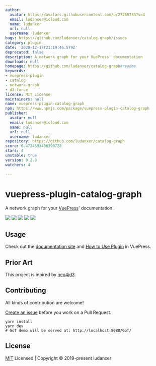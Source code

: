 ```yaml
---
author:
  avatar: https://avatars.githubusercontent.com/u/27280733?v=4
  email: ludanxer@icloud.com
  name: ludanxer
  url: null
  username: ludanxer
bugs: https://github.com/ludanxer/catalog-graph/issues
category: plugin
date: '2020-12-17T21:19:46.579Z'
deprecated: false
description: A network graph for your VuePress' documentation
downloads: null
homepage: https://github.com/ludanxer/catalog-graph#readme
keywords:
- vuepress-plugin
- catalog
- network-graph
- d3-force
license: MIT License
maintainers: null
name: vuepress-plugin-catalog-graph
npm: https://www.npmjs.com/package/vuepress-plugin-catalog-graph
publisher:
  avatar: null
  email: ludanxer@icloud.com
  name: null
  url: null
  username: ludanxer
repository: https://github.com/ludanxer/catalog-graph
score: 0.4724593406390728
stars: 4
unstable: true
version: 0.2.8
watchers: 4

---
```


# vuepress-plugin-catalog-graph

A network graph for your [VuePress](https://vuepress.vuejs.org/)' documentation.

<p align="left">
  <img src="https://badgen.net/npm/v/vuepress-plugin-catalog-graph" />
  <img src="https://badgen.net/badge/VuePress/1.3.0+/purple" />
  <img src="https://badgen.net/npm/license/vuepress-plugin-catalog-graph" />
  <img src="https://badgen.net/packagephobia/install/vuepress-plugin-catalog-graph" />
  <img src="https://badgen.net/github/last-commit/ludanxer/catalog-graph/master" />
</p>

## Usage

Check out the [documentation site](https://catalog-graph.netlify.com) and [How to Use Plugin](https://vuepress.vuejs.org/plugin/using-a-plugin.html#using-a-plugin) in VuePress.

## Prior Art

This project is inpired by [neo4jd3](https://github.com/eisman/neo4jd3).

## Contributing

All kinds of contribution are welcome!

[Create an issue](https://github.com/ludanxer/catalog-graph/issues/new) before you work on a Pull Request.

```shell
yarn install
yarn dev
# GoT demo will be served at: http://localhost:8080/GoT/
```

## License

[MIT](https://github.com/ludanxer/catalog-graph/blob/master/LICENSE) Licensed | Copyright © 2019-present ludanxer
